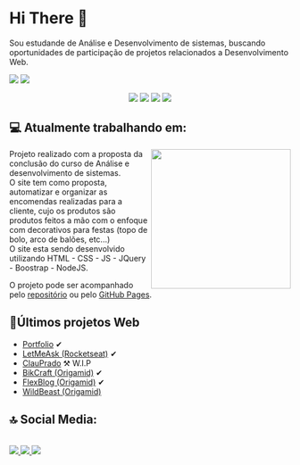 <h1> Hi There 👋 </h1>
  <p>
    Sou estudande de Análise e Desenvolvimento de sistemas, buscando oportunidades de participação de projetos relacionados a Desenvolvimento Web. 
  </p>
  
  <p>
    <img src="https://github-readme-stats.vercel.app/api?username=Thiteago&show_icons=true&theme=dark"/>
    <img src="https://github-readme-stats.vercel.app/api/top-langs/?username=Thiteago&layout=compact&theme=dark"/>
  </p>
  <div style="text-align: center">
      <img src="https://img.shields.io/badge/HTML5-E34F26?style=for-the-badge&logo=html5&logoColor=white" />
      <img src="https://img.shields.io/badge/CSS3-1572B6?style=for-the-badge&logo=css3&logoColor=white" />
      <img src="https://img.shields.io/badge/C%23-239120?style=for-the-badge&logo=c-sharp&logoColor=white" />
      <img src="https://img.shields.io/badge/JavaScript-F7DF1E?style=for-the-badge&logo=javascript&logoColor=black" />
  </div>
  
  <h2> 💻 Atualmente trabalhando em: </h2>
  <img align="right" height="250px" width"250px" src="https://i.imgur.com/iwELI8Z.png"/>
  <p> Projeto realizado com a proposta da conclusão do curso de Análise e desenvolvimento de sistemas. <br>
  O site tem como proposta, automatizar e organizar as encomendas realizadas para a cliente, cujo os produtos
  são produtos feitos a mão com o enfoque com decorativos para festas (topo de bolo, arco de balões, etc...) <br>
  O site esta sendo desenvolvido utilizando HTML - CSS - JS - JQuery - Boostrap - NodeJS.
  
  O projeto pode ser acompanhado pelo <a href="https://github.com/Thiteago/ClauPradoWebCommerce" target="_blank">repositório</a> ou pelo 
  <a href="https://thiteago.github.io/ClauPradoWebCommerce/" target="_blank">GitHub Pages</a>.
  </p>
  
  <h2>📁Últimos projetos Web</h2>
  <ul>
  <li><a href="https://thiteago.github.io">Portfolio</a> ✔</li>
  <li><a href="https://thiteago.github.io/letmeask">LetMeAsk (Rocketseat)</a> ✔</li>
  <li><a href="https://thiteago.github.io/ClauPradoWebCommerce/">ClauPrado</a> ⚒ W.I.P</li>
  <li><a href="https://thiteago.github.io/bikcraft-origamid/">BikCraft (Origamid)</a> ✔</li>
  <li><a href="https://thiteago.github.io/FlexBlog/">FlexBlog (Origamid)</a> ✔</li>
  <li><a href="https://thiteago.github.io/Wildbeast/">WildBeast (Origamid)</a> </li>
  </ul>
  
  
  
  
  
  

<h2> 🔝 Social Media:</h2><br>
<a href="https://www.linkedin.com/in/thiago-david-a82640141/")>
  <img src="https://img.shields.io/badge/linkedin-%230077B5.svg?&style=for-the-badge&logo=linkedin&logoColor=white" /> 
</a>
<a href="https://www.instagram.com/thiagoidavid/")>
  <img src="https://img.shields.io/badge/instagram-%23E4405F.svg?&style=for-the-badge&logo=instagram&logoColor=white">
</a>
<a href="https://www.facebook.com/thiagoidavid/")>
  <img src="https://img.shields.io/badge/facebook-%231877F2.svg?&style=for-the-badge&logo=facebook&logoColor=white">
</a>



